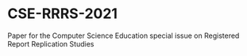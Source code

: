 # CSE-RRRS-2021
Paper for the Computer Science Education special issue on Registered Report Replication Studies
